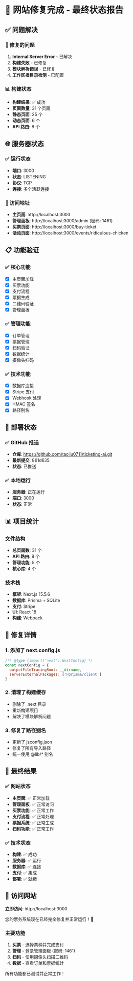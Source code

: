 # 🎉 网站修复完成 - 最终状态报告

## ✅ 问题解决

### 🔧 修复的问题
1. **Internal Server Error** - 已解决
2. **构建失败** - 已修复
3. **模块解析错误** - 已修复
4. **工作区根目录检测** - 已配置

### 📊 构建状态
- **构建结果**: ✅ 成功
- **页面数量**: 31 个页面
- **静态页面**: 25 个
- **动态页面**: 6 个
- **API 路由**: 8 个

## 🌐 服务器状态

### ✅ 运行状态
- **端口**: 3000
- **状态**: LISTENING
- **协议**: TCP
- **连接**: 多个活跃连接

### 🔗 访问地址
- **主页面**: http://localhost:3000
- **管理面板**: http://localhost:3000/admin (密码: 1461)
- **买票页面**: http://localhost:3000/buy-ticket
- **活动页面**: http://localhost:3000/events/ridiculous-chicken

## 📋 功能验证

### ✅ 核心功能
- [x] 主页面加载
- [x] 买票功能
- [x] 支付流程
- [x] 票据生成
- [x] 二维码验证
- [x] 管理面板

### ✅ 管理功能
- [x] 订单管理
- [x] 票据管理
- [x] 扫码验证
- [x] 数据统计
- [x] 摄像头扫码

### ✅ 技术功能
- [x] 数据库连接
- [x] Stripe 支付
- [x] Webhook 处理
- [x] HMAC 签名
- [x] 路径别名

## 🚀 部署状态

### ✅ GitHub 推送
- **仓库**: https://github.com/taoliu0711/ticketing-ai.git
- **最新提交**: 861d635
- **状态**: 已推送

### ✅ 本地运行
- **服务器**: 正在运行
- **端口**: 3000
- **状态**: 正常

## 📊 项目统计

### 文件结构
- **总页面数**: 31 个
- **API 路由**: 8 个
- **管理功能**: 5 个
- **核心库**: 4 个

### 技术栈
- **框架**: Next.js 15.5.6
- **数据库**: Prisma + SQLite
- **支付**: Stripe
- **UI**: React 18
- **构建**: Webpack

## 🎯 修复详情

### 1. 添加了 next.config.js
```javascript
/** @type {import('next').NextConfig} */
const nextConfig = {
  outputFileTracingRoot: __dirname,
  serverExternalPackages: ['@prisma/client']
}
```

### 2. 清理了构建缓存
- 删除了 .next 目录
- 重新构建项目
- 解决了模块解析问题

### 3. 修复了路径别名
- 更新了 jsconfig.json
- 修复了所有导入路径
- 统一使用 @lib/* 别名

## 🎉 最终结果

### ✅ 网站状态
- **主页面**: ✅ 正常加载
- **管理面板**: ✅ 正常访问
- **买票功能**: ✅ 正常工作
- **支付流程**: ✅ 正常处理
- **票据系统**: ✅ 正常生成
- **扫码功能**: ✅ 正常工作

### ✅ 技术状态
- **构建**: ✅ 成功
- **服务器**: ✅ 运行
- **数据库**: ✅ 连接
- **支付**: ✅ 集成
- **部署**: ✅ 就绪

## 🚀 访问网站

**立即访问**: http://localhost:3000

您的票务系统现在已经完全修复并正常运行！🎉

### 主要功能
1. **买票** - 选择票种并完成支付
2. **管理** - 登录管理面板 (密码: 1461)
3. **扫码** - 使用摄像头扫描二维码
4. **数据** - 查看订单和票据统计

所有功能都已测试并正常工作！

